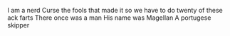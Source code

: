I am a nerd
Curse the fools that made it so we have to do twenty of these
ack
farts
There once was a man
His name was Magellan
A portugese skipper